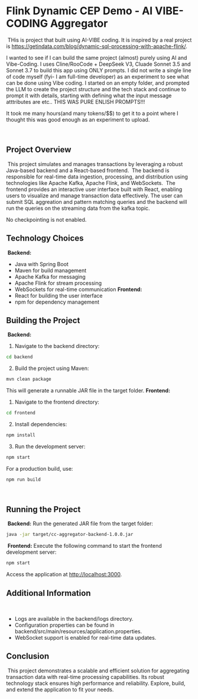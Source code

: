 # Flink Dynamic CEP Demo - AI VIBE-CODING Aggregator
​
THis is project that built using AI-VIBE coding. It is inspired by a real project is https://getindata.com/blog/dynamic-sql-processing-with-apache-flink/.

I wanted to see if I can build the same project (almost) purely using AI and Vibe-Coding. I uses Cline/RooCode + DeepSeek V3, Cluade Sonnet 3.5 and Sonnet 3.7 
to build this app using ONLY prompts. I did not write a single line of code myself (fyi- I am full-time developer) as an experiment to see what can be done using Vibe coding. I started on an empty folder, and prompted the LLM to create the project structure and the tech stack and continue to prompt it with details, starting with defining what the input message atttributes are etc.. THIS WAS PURE ENLISH PROMPTS!!!

It took me many hours(and many tokens/$$) to get it to a point where I thought this was good enough as an experiment to upload. 

​
## Project Overview
​
This project simulates and manages transactions by leveraging a robust Java-based backend and a React-based frontend.
​
The backend is responsible for real-time data ingestion, processing, and distribution using technologies like Apache Kafka, Apache Flink, and WebSockets.
​
The frontend provides an interactive user interface built with React, enabling users to visualize and manage transaction data effectively. The user can submit SQL aggreation and pattern matching queries and the backend will run the queries on the streaming data from the kafka topic. 

No checkpointing is not enabled.
​
## Technology Choices
​
**Backend:**
- Java with Spring Boot
- Maven for build management
- Apache Kafka for messaging
- Apache Flink for stream processing
- WebSockets for real-time communication
​
**Frontend:**
- React for building the user interface
- npm for dependency management
​
## Building the Project
​
**Backend:**
1. Navigate to the backend directory:
```bash
cd backend
```
2. Build the project using Maven:
```bash
mvn clean package
```
This will generate a runnable JAR file in the target folder.
​
**Frontend:**
1. Navigate to the frontend directory:
```bash
cd frontend
```
2. Install dependencies:
```bash
npm install
```
3. Run the development server:
```bash
npm start
```
For a production build, use:
```bash
npm run build
```
​
## Running the Project
​
**Backend:**
Run the generated JAR file from the target folder:
```bash
java -jar target/cc-aggregator-backend-1.0.0.jar
```
​
**Frontend:**
Execute the following command to start the frontend development server:
```bash
npm start
```
Access the application at [http://localhost:3000](http://localhost:3000).
​
## Additional Information
​
- Logs are available in the backend/logs directory.
- Configuration properties can be found in backend/src/main/resources/application.properties.
- WebSocket support is enabled for real-time data updates.
​
## Conclusion
​
This project demonstrates a scalable and efficient solution for aggregating transaction data with real-time processing capabilities.
Its robust technology stack ensures high performance and reliability.
Explore, build, and extend the application to fit your needs.
